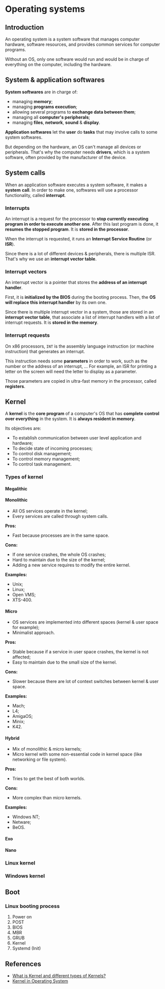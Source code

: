 # Operating systems

## Introduction

An operating system is a system software that manages computer hardware,
software resources, and provides common services for computer programs.

Without an OS, only one software would run and would be in charge of
everything on the computer, including the hardware.

## System & application softwares

**System softwares** are in charge of:

- managing **memory**;
- managing **programs execution**;
- allowing several programs to **exchange data between them**;
- managing all **computer's peripherals**;
- managing **files**, **network**, **sound** & **display**.

**Application softwares** let the **user** do **tasks** that may involve
calls to some system softwares.

But depending on the hardware, an OS can't manage all devices or peripherals.
That's why the computer needs **drivers**, which is a system software, often
provided by the manufacturer of the device.

## System calls

When an application software executes a system software, it makes a **system**
**call**. In order to make one, softwares will use a processor functionality,
called **interrupt**.

### Interrupts

An interrupt is a request for the processor to **stop currently executing**
**program in order to execute another one**. After this last program is done,
it **resumes the stopped program**. It is **stored in the processor**.

When the interrupt is requested, it runs an **Interrupt Service Routine**
(or **ISR**).

Since there is a lot of different devices & peripherals, there is multiple ISR.
That's why we use an **interrupt vector table**.

### Interrupt vectors

An interrupt vector is a pointer that stores the **address of an interrupt**
**handler**.

First, it is **initialized by the BIOS** during the booting process. Then, the
**OS will replace this interrupt handler** by its own one.

Since there is multiple interrupt vector in a system, those are stored in an
**interrupt vector table**, that associate a list of interrupt handlers with a
list of interrupt requests. It is **stored in the memory**.

### Interrupt requests

On x86 processors, `INT` is the assembly language instruction (or machine
instruction) that generates an interrupt.

This instruction needs some **parameters** in order to work, such as the number
or the address of an interrupt, ... For example, an ISR for printing a letter
on the screen will need the letter to display as a parameter.

Those parameters are copied in ultra-fast memory in the processor, called
**registers**.

## Kernel

A **kernel** is the **core program** of a computer's OS that has **complete**
**control over everything** in the system. It is **always resident in memory**.

Its objectives are:

- To establish communication between user level application and hardware;
- To decide state of incoming processes;
- To control disk management;
- To control memory management;
- To control task management.

### Types of kernel

#### Megalithic

#### Monolithic

- All OS services operate in the kernel;
- Every services are called through system calls.

**Pros:**

- Fast because processes are in the same space.

**Cons:**

- If one service crashes, the whole OS crashes;
- Hard to maintain due to the size of the kernel;
- Adding a new service requires to modify the entire kernel.

**Examples:**

- Unix;
- Linux;
- Open VMS;
- XTS-400.

#### Micro

- OS services are implemented into different spaces (kernel & user space for
  example);
- Minimalist approach.

**Pros:**

- Stable because if a service in user space crashes, the kernel is not
  affected;
- Easy to maintain due to the small size of the kernel.

**Cons:**

- Slower because there are lot of context switches between kernel & user
  space.

**Examples:**

- Mach;
- L4;
- AmigaOS;
- Minix;
- K42.

#### Hybrid

- Mix of monolithic & micro kernels;
- Micro kernel with some non-essential code in kernel space (like networking
  or file system).

**Pros:**

- Tries to get the best of both worlds.

**Cons:**

- More complex than micro kernels.

**Examples:**

- Windows NT;
- Netware;
- BeOS.

#### Exo

#### Nano

### Linux kernel

### Windows kernel

## Boot

### Linux booting process

1. Power on
2. POST
3. BIOS
4. MBR
5. GRUB
6. Kernel
7. Systemd (Init)

## References

- [What is Kernel and different types of Kernels?](https://www.tutorialspoint.com/what-is-kernel-and-different-types-of-kernels)
- [Kernel in Operating System](https://www.geeksforgeeks.org/kernel-in-operating-system/)

